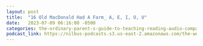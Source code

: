 ```yaml
---
layout: post
title:  "16 Old MacDonald Had A Farm_ A, E, I, O, U"
date:   2023-07-09 06:16:00 -0500
categories: the-ordinary-parent-s-guide-to-teaching-reading-audio-companion-to-lessons-1-26
podcast_link: https://nilbus-podcasts.s3.us-east-2.amazonaws.com/the-well-trained-mind/The%20Ordinary%20Parent's%20Guide%20to%20Teaching%20Reading,%20audio%20companion%20to%20Lessons%201-26/16%20Old%20MacDonald%20Had%20A%20Farm_%20A,%20E,%20I,%20O,%20U.mp3
---
```

